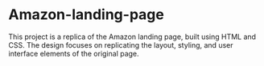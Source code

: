 # Amazon-landing-page
This project is a replica of the Amazon landing page, built using HTML and CSS. The design focuses on replicating the layout, styling, and user interface elements of the original page.
